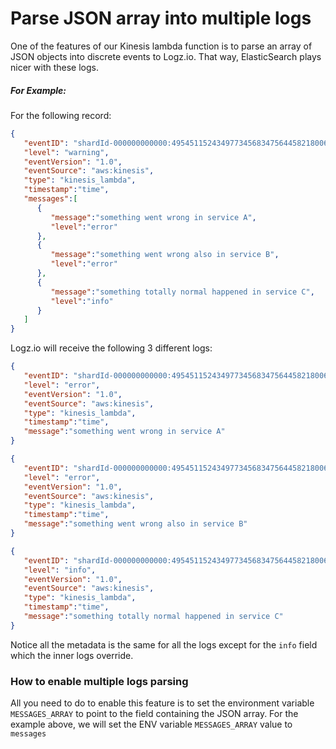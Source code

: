# Parse JSON array into multiple logs

One of the features of our Kinesis lambda function is to parse an array of JSON objects into discrete events to Logz.io.
That way, ElasticSearch plays nicer with these logs.

##### For Example:
For the following record:
```json
{
   "eventID": "shardId-000000000000:495451152434977345683475644582180062593244200961",
   "level": "warning",
   "eventVersion": "1.0",
   "eventSource": "aws:kinesis",
   "type": "kinesis_lambda",
   "timestamp":"time",
   "messages":[
      {
         "message":"something went wrong in service A",
         "level":"error"
      },
      {
         "message":"something went wrong also in service B",
         "level":"error"
      },
      {
         "message":"something totally normal happened in service C",
         "level":"info"
      }
   ]
}
```

Logz.io will receive the following 3 different logs:
```json
{
   "eventID": "shardId-000000000000:495451152434977345683475644582180062593244200961",
   "level": "error",
   "eventVersion": "1.0",
   "eventSource": "aws:kinesis",
   "type": "kinesis_lambda",
   "timestamp":"time",
   "message":"something went wrong in service A"
}
```
```json
{
   "eventID": "shardId-000000000000:495451152434977345683475644582180062593244200961",
   "level": "error",
   "eventVersion": "1.0",
   "eventSource": "aws:kinesis",
   "type": "kinesis_lambda",
   "timestamp":"time",
   "message":"something went wrong also in service B"
}
```
```json
{
   "eventID": "shardId-000000000000:495451152434977345683475644582180062593244200961",
   "level": "info",
   "eventVersion": "1.0",
   "eventSource": "aws:kinesis",
   "type": "kinesis_lambda",
   "timestamp":"time",
   "message":"something totally normal happened in service C"
}
```

Notice all the metadata is the same for all the logs except for the `info` field which the inner logs override.

### How to enable multiple logs parsing

All you need to do to enable this feature is to set the environment variable `MESSAGES_ARRAY` to point to the field containing the JSON array.
For the example above, we will set the ENV variable `MESSAGES_ARRAY` value to `messages`